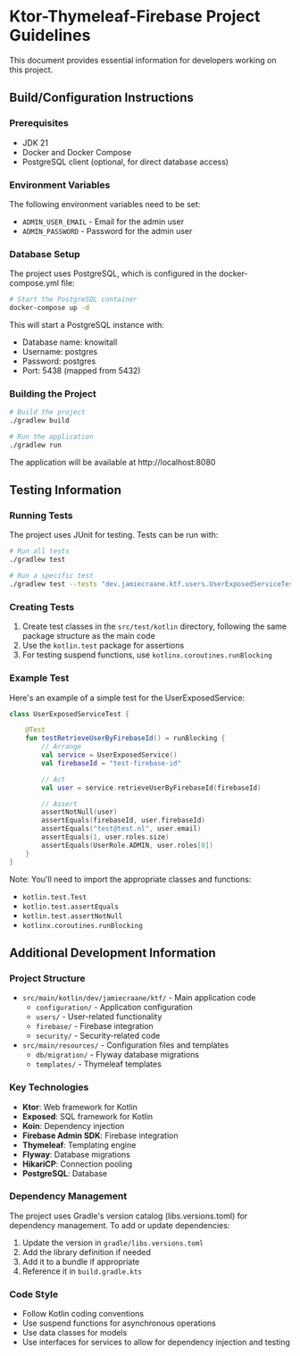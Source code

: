 # Ktor-Thymeleaf-Firebase Project Guidelines

This document provides essential information for developers working on this project.

## Build/Configuration Instructions

### Prerequisites
- JDK 21
- Docker and Docker Compose
- PostgreSQL client (optional, for direct database access)

### Environment Variables
The following environment variables need to be set:
- `ADMIN_USER_EMAIL` - Email for the admin user
- `ADMIN_PASSWORD` - Password for the admin user

### Database Setup
The project uses PostgreSQL, which is configured in the docker-compose.yml file:

```bash
# Start the PostgreSQL container
docker-compose up -d
```

This will start a PostgreSQL instance with:
- Database name: knowitall
- Username: postgres
- Password: postgres
- Port: 5438 (mapped from 5432)

### Building the Project
```bash
# Build the project
./gradlew build

# Run the application
./gradlew run
```

The application will be available at http://localhost:8080

## Testing Information

### Running Tests
The project uses JUnit for testing. Tests can be run with:

```bash
# Run all tests
./gradlew test

# Run a specific test
./gradlew test --tests "dev.jamiecraane.ktf.users.UserExposedServiceTest"
```

### Creating Tests
1. Create test classes in the `src/test/kotlin` directory, following the same package structure as the main code
2. Use the `kotlin.test` package for assertions
3. For testing suspend functions, use `kotlinx.coroutines.runBlocking`

### Example Test
Here's an example of a simple test for the UserExposedService:

```kotlin
class UserExposedServiceTest {

    @Test
    fun testRetrieveUserByFirebaseId() = runBlocking {
        // Arrange
        val service = UserExposedService()
        val firebaseId = "test-firebase-id"

        // Act
        val user = service.retrieveUserByFirebaseId(firebaseId)

        // Assert
        assertNotNull(user)
        assertEquals(firebaseId, user.firebaseId)
        assertEquals("test@test.nl", user.email)
        assertEquals(1, user.roles.size)
        assertEquals(UserRole.ADMIN, user.roles[0])
    }
}
```

Note: You'll need to import the appropriate classes and functions:
- `kotlin.test.Test`
- `kotlin.test.assertEquals`
- `kotlin.test.assertNotNull`
- `kotlinx.coroutines.runBlocking`

## Additional Development Information

### Project Structure
- `src/main/kotlin/dev/jamiecraane/ktf/` - Main application code
  - `configuration/` - Application configuration
  - `users/` - User-related functionality
  - `firebase/` - Firebase integration
  - `security/` - Security-related code
- `src/main/resources/` - Configuration files and templates
  - `db/migration/` - Flyway database migrations
  - `templates/` - Thymeleaf templates

### Key Technologies
- **Ktor**: Web framework for Kotlin
- **Exposed**: SQL framework for Kotlin
- **Koin**: Dependency injection
- **Firebase Admin SDK**: Firebase integration
- **Thymeleaf**: Templating engine
- **Flyway**: Database migrations
- **HikariCP**: Connection pooling
- **PostgreSQL**: Database

### Dependency Management
The project uses Gradle's version catalog (libs.versions.toml) for dependency management. To add or update dependencies:

1. Update the version in `gradle/libs.versions.toml`
2. Add the library definition if needed
3. Add it to a bundle if appropriate
4. Reference it in `build.gradle.kts`

### Code Style
- Follow Kotlin coding conventions
- Use suspend functions for asynchronous operations
- Use data classes for models
- Use interfaces for services to allow for dependency injection and testing
